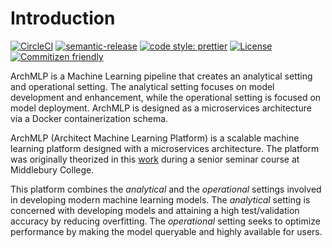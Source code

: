 # Introduction

[![CircleCI](https://circleci.com/gh/AumitLeon/archMLP.svg?style=svg)](https://circleci.com/gh/AumitLeon/archMLP) [![semantic-release](https://img.shields.io/badge/%20%20%F0%9F%93%A6%F0%9F%9A%80-semantic--release-e10079.svg)](https://github.com/semantic-release/semantic-release) [![code style: prettier](https://img.shields.io/badge/code_style-prettier-ff69b4.svg?style=flat-square)](https://github.com/prettier/prettier)
[![License](https://img.shields.io/badge/License-BSD%203--Clause-blue.svg)](https://opensource.org/licenses/BSD-3-Clause)
[![Commitizen friendly](https://img.shields.io/badge/commitizen-friendly-brightgreen.svg)](http://commitizen.github.io/cz-cli/)


ArchMLP is a Machine Learning pipeline that creates an analytical setting and operational setting. The analytical setting focuses on model development and enhancement, while the operational setting is focused on model deployment. ArchMLP is designed as a microservices architecture via a Docker containerization schema.

ArchMLP \(Architect Machine Learning Platform\) is a scalable machine learning platform designed with a microservices architecture. The platform was originally theorized in this [work](https://aumitleon.com/assets/projects/archMLP_report.pdf) during a senior seminar course at Middlebury College. 

This platform combines the _analytical_ and the _operational_ settings involved in developing modern machine learning models. The _analytical_ setting is concerned with developing models and attaining a high test/validation accuracy by reducing overfitting. The _operational_ setting seeks to optimize performance by making the model queryable and highly available for users.




